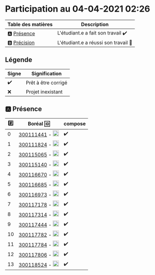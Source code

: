 # Participation au 04-04-2021 02:26

| Table des matières            | Description                                             |
|-------------------------------|---------------------------------------------------------|
| :a: [Présence](#a-présence)   | L'étudiant.e a fait son travail    :heavy_check_mark:   |
| :b: [Précision](#b-précision) | L'étudiant.e a réussi son travail  :tada:               |

## Légende

| Signe              | Signification                 |
|--------------------|-------------------------------|
| :heavy_check_mark: | Prêt à être corrigé           |
| :x:                | Projet inexistant             |

## :a: Présence

|:hash:| Boréal :id:                | compose       |
|------|----------------------------|---------------|
| 0 | [300111441](../c300111441/docker-compose.yml) - <image src='https://avatars0.githubusercontent.com/u/55207099?s=460&v=4' width=20 height=20></image> | :heavy_check_mark: |
| 1 | [300111824](../c300111824/docker-compose.yml) - <image src='https://avatars0.githubusercontent.com/u/54911706?s=460&v=4' width=20 height=20></image> | :heavy_check_mark: |
| 2 | [300115065](../c300115065/docker-compose.yml) - <image src='https://avatars0.githubusercontent.com/u/54910778?s=460&v=4' width=20 height=20></image> | :heavy_check_mark: |
| 3 | [300115140](../c300115140/docker-compose.yml) - <image src='https://avatars0.githubusercontent.com/u/54910329?s=460&v=4' width=20 height=20></image> | :heavy_check_mark: |
| 4 | [300116670](../c300116670/docker-compose.yml) - <image src='https://avatars0.githubusercontent.com/u/55238107?s=460&v=4' width=20 height=20></image> | :heavy_check_mark: |
| 5 | [300116685](../c300116685/docker-compose.yml) - <image src='https://avatars0.githubusercontent.com/u/54910751?s=460&v=4' width=20 height=20></image> | :heavy_check_mark: |
| 6 | [300116973](../c300116973/docker-compose.yml) - <image src='https://avatars0.githubusercontent.com/u/54910252?s=460&v=4' width=20 height=20></image> | :heavy_check_mark: |
| 7 | [300117178](../c300117178/docker-compose.yml) - <image src='https://avatars0.githubusercontent.com/u/54910937?s=460&v=4' width=20 height=20></image> | :heavy_check_mark: |
| 8 | [300117314](../c300117314/docker-compose.yml) - <image src='https://avatars0.githubusercontent.com/u/54910700?s=460&v=4' width=20 height=20></image> | :heavy_check_mark: |
| 9 | [300117444](../c300117444/docker-compose.yml) - <image src='https://avatars0.githubusercontent.com/u/54910261?s=460&v=4' width=20 height=20></image> | :heavy_check_mark: |
| 10 | [300117782](../c300117782/docker-compose.yml) - <image src='https://avatars0.githubusercontent.com/u/56364697?s=460&v=4' width=20 height=20></image> | :heavy_check_mark: |
| 11 | [300117784](../c300117784/docker-compose.yml) - <image src='https://avatars0.githubusercontent.com/u/54910102?s=460&v=4' width=20 height=20></image> | :heavy_check_mark: |
| 12 | [300117806](../c300117806/docker-compose.yml) - <image src='https://avatars0.githubusercontent.com/u/54910103?s=460&v=4' width=20 height=20></image> | :heavy_check_mark: |
| 13 | [300118524](../c300118524/docker-compose.yml) - <image src='https://avatars0.githubusercontent.com/u/56364857?s=460&v=4' width=20 height=20></image> | :heavy_check_mark: |
